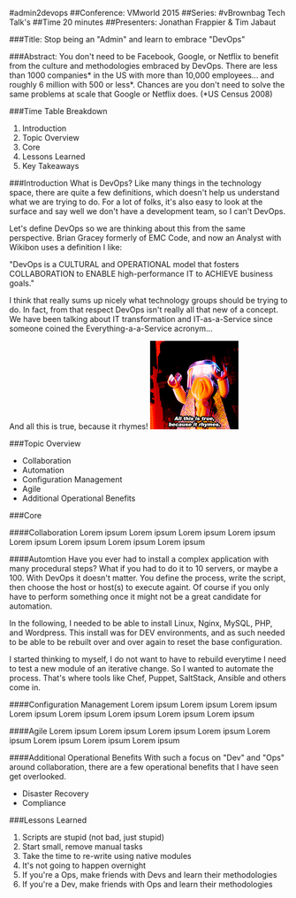 #admin2devops
##Conference: VMworld 2015
##Series: #vBrownbag Tech Talk's
##Time 20 minutes
##Presenters: Jonathan Frappier & Tim Jabaut

###Title:
Stop being an "Admin" and learn to embrace "DevOps"

###Abstract:
You don't need to be Facebook, Google, or Netflix to benefit from the culture and methodologies embraced by DevOps. There are less than 1000 companies* in the US with more than 10,000 employees... and roughly 6 million with 500 or less*. Chances are you don't need to solve the same problems at scale that Google or Netflix does. (*US Census 2008)

###Time Table Breakdown
1. Introduction
2. Topic Overview
3. Core
4. Lessons Learned
5. Key Takeaways

###Introduction
What is DevOps? Like many things in the technology space, there are quite a few definitions, which doesn't help us understand what we are trying to do. For a lot of folks, it's also easy to look at the surface and say well we don't have a development team, so I can't DevOps. 

Let's define DevOps so we are thinking about this from the same perspective. Brian Gracey formerly of EMC Code, and now an Analyst with Wikibon uses a definition I like: 

"DevOps is a CULTURAL and OPERATIONAL model that fosters COLLABORATION to ENABLE high-performance IT to ACHIEVE business goals." 

I think that really sums up nicely what technology groups should be trying to do. In fact, from that respect DevOps isn't really all that new of a concept. We have been talking about IT transformation and IT-as-a-Service since someone coined the Everything-a-a-Service acronym...

And all this is true, because it rhymes!
![Lego Movie Rhymes](/images/rhymes.jpg)

###Topic Overview
- Collaboration
- Automation
- Configuration Management
- Agile
- Additional Operational Benefits

###Core

####Collaboration
Lorem ipsum Lorem ipsum Lorem ipsum Lorem ipsum Lorem ipsum Lorem ipsum Lorem ipsum Lorem ipsum 

####Automtion
Have you ever had to install a complex application with many procedural steps? What if you had to do it to 10 servers, or maybe a 100. With DevOps it doesn't matter. You define the process, write the script, then choose the host or host(s) to execute againt. Of course if you only have to perform something once it might not be a great candidate for automation.

In the following, I needed to be able to install Linux, Nginx, MySQL, PHP, and Wordpress. This install was for DEV environments, and as such needed to be able to be rebuilt over and over again to reset the base configuration.

<show manual series of events>

I started thinking to myself, I do not want to have to rebuild everytime I need to test a new module of an iterative change. So I wanted to automate the process. That's where tools like Chef, Puppet, SaltStack, Ansible and others come in.

<show Ansible playbook>

####Configuration Management
Lorem ipsum Lorem ipsum Lorem ipsum Lorem ipsum Lorem ipsum Lorem ipsum Lorem ipsum Lorem ipsum 

####Agile
Lorem ipsum Lorem ipsum Lorem ipsum Lorem ipsum Lorem ipsum Lorem ipsum Lorem ipsum Lorem ipsum
 
####Additional Operational Benefits
With such a focus on "Dev" and "Ops" around collaboration, there are a few operational benefits that I have seen get overlooked.

- Disaster Recovery
- Compliance 

###Lessons Learned
1. Scripts are stupid (not bad, just stupid)
4. Start small, remove manual tasks
2. Take the time to re-write using native modules
3. It's not going to happen overnight
5. If you're a Ops, make friends with Devs and learn their methodologies
6. If you're a Dev, make friends with Ops and learn their methodologies

